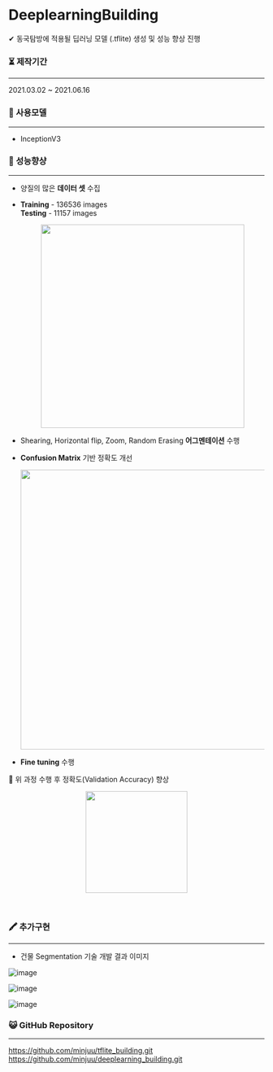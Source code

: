 # DeeplearningBuilding


✔ 동국탐방에 적용될 딥러닝 모델 (.tflite) 생성 및 성능 향상 진행<br>



### ⏳ 제작기간

------

2021.03.02 ~ 2021.06.16<br>




### 💫 사용모델

------

- InceptionV3


### 🥇 성능향샹

------

- 양질의 많은 **데이터 셋** 수집
- **Training** - 136536 images <br>
  **Testing** - 11157 images
  
    <p style="text-align: center;">
    <img src="https://user-images.githubusercontent.com/57933061/125451044-04712e0d-f62e-41db-80ae-ded27b01e7e4.png" width="400" float = "center">
  </p>

- Shearing, Horizontal flip, Zoom, Random Erasing **어그멘테이션** 수행

- **Confusion Matrix** 기반 정확도 개선
  <p style="text-align: center;">
    <img src="https://user-images.githubusercontent.com/57933061/125451792-e3b4aeea-1603-42f3-9b71-57c39384a1b1.png" width="550" float = "center">
  </p>


- **Fine tuning** 수행
  
   
🔴 위 과정 수행 후 정확도(Validation Accuracy) 향상 <br>
<p style="text-align: center;">
    <img src="https://user-images.githubusercontent.com/57933061/125456917-154ac86e-a883-4ec7-a6d7-bbfa2db2ab72.png" width="200" float = "center">
  </p><br>

  
### 🖍 추가구현

------

- 건물 Segmentation 기술 개발 결과 이미지

![image](https://user-images.githubusercontent.com/57933061/125457678-b6aa9a38-af62-47b6-a011-4720af70093d.png)

![image](https://user-images.githubusercontent.com/57933061/125457802-74fd9d11-0c9d-483e-b9df-a6e5bc70b4ac.png)

![image](https://user-images.githubusercontent.com/57933061/125457879-535ed914-7b82-4f21-889e-abb9d2212916.png)

### 😺 GitHub Repository

------

https://github.com/minjuu/tflite_building.git<br>
https://github.com/minjuu/deeplearning_building.git





